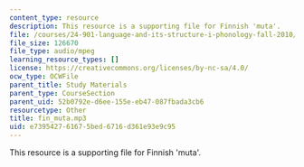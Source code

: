 ```yaml
---
content_type: resource
description: This resource is a supporting file for Finnish 'muta'.
file: /courses/24-901-language-and-its-structure-i-phonology-fall-2010/e739542761675bed6716d361e93e9c95_fin_muta.mp3
file_size: 126670
file_type: audio/mpeg
learning_resource_types: []
license: https://creativecommons.org/licenses/by-nc-sa/4.0/
ocw_type: OCWFile
parent_title: Study Materials
parent_type: CourseSection
parent_uid: 52b0792e-d6ee-155e-eb47-087fbada3cb6
resourcetype: Other
title: fin_muta.mp3
uid: e7395427-6167-5bed-6716-d361e93e9c95
---
```

This resource is a supporting file for Finnish 'muta'.